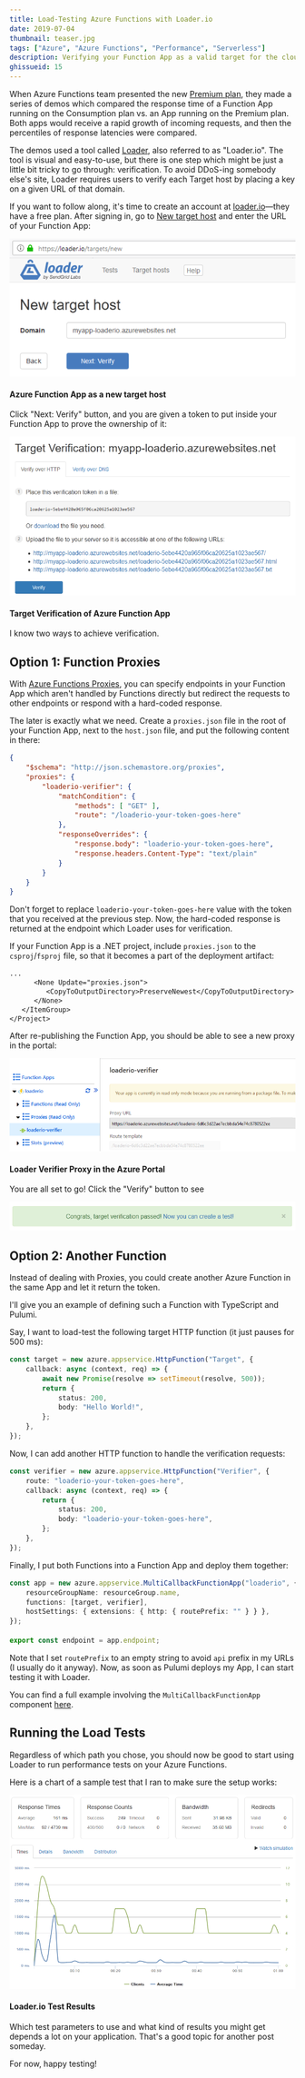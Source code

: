 ```yaml
---
title: Load-Testing Azure Functions with Loader.io
date: 2019-07-04
thumbnail: teaser.jpg
tags: ["Azure", "Azure Functions", "Performance", "Serverless"]
description: Verifying your Function App as a valid target for the cloud load testing.
ghissueid: 15
---
```


When Azure Functions team presented the new [Premium plan](https://docs.microsoft.com/en-us/azure/azure-functions/functions-premium-plan), they made a series of demos which compared the response time of a Function App running on the Consumption plan vs. an App running on the Premium plan. Both apps would receive a rapid growth of incoming requests, and then the percentiles of response latencies were compared.

The demos used a tool called [Loader](https://loader.io/), also referred to as "Loader.io". The tool is visual and easy-to-use, but there is one step which might be just a little bit tricky to go through: verification. To avoid DDoS-ing somebody else's site, Loader requires users to verify each Target host by placing a key on a given URL of that domain.

If you want to follow along, it's time to create an account at [loader.io](https://loader.io/)&mdash;they have a free plan. After signing in, go to [New target host](https://loader.io/targets/new) and enter the URL of your Function App:

![Azure Function App as a new target host](new-target-host.png)

<figcaption><h4>Azure Function App as a new target host</h4></figcaption>

Click "Next: Verify" button, and you are given a token to put inside your Function App to prove the ownership of it:

![Target Verification of Azure Function App](target-verification.png)

<figcaption><h4>Target Verification of Azure Function App</h4></figcaption>

I know two ways to achieve verification.

## Option 1: Function Proxies

With [Azure Functions Proxies](https://docs.microsoft.com/en-us/azure/azure-functions/functions-proxies), you can specify endpoints in your Function App which aren't handled by Functions directly but redirect the requests to other endpoints or respond with a hard-coded response.

The later is exactly what we need. Create a `proxies.json` file in the root of your Function App, next to the `host.json` file, and put the following content in there:

``` json
{
    "$schema": "http://json.schemastore.org/proxies",
    "proxies": {
        "loaderio-verifier": {
            "matchCondition": {
                "methods": [ "GET" ],
                "route": "/loaderio-your-token-goes-here"
            },
            "responseOverrides": {
                "response.body": "loaderio-your-token-goes-here",
                "response.headers.Content-Type": "text/plain"
            }
        }
    }
}
```

Don't forget to replace `loaderio-your-token-goes-here` value with the token that you received at the previous step. Now, the hard-coded response is returned at the endpoint which Loader uses for verification.

If your Function App is a .NET project, include `proxies.json` to the `csproj`/`fsproj` file, so that it becomes a part of the deployment artifact:

```
...
      <None Update="proxies.json">
         <CopyToOutputDirectory>PreserveNewest</CopyToOutputDirectory>
      </None>
   </ItemGroup>
</Project>
```

After re-publishing the Function App, you should be able to see a new proxy in the portal:

![Loader Verifier Proxy in the Azure Portal](loader-verifier-proxy.png)

<figcaption><h4>Loader Verifier Proxy in the Azure Portal</h4></figcaption>

You are all set to go! Click the "Verify" button to see

![Target Verification Completed of Azure Function App](target-verification-congrats.png)

## Option 2: Another Function

Instead of dealing with Proxies, you could create another Azure Function in the same App and let it return the token.

I'll give you an example of defining such a Function with TypeScript and Pulumi.

Say, I want to load-test the following target HTTP function (it just pauses for 500 ms):

``` ts
const target = new azure.appservice.HttpFunction("Target", {
    callback: async (context, req) => {
        await new Promise(resolve => setTimeout(resolve, 500));
        return {
            status: 200,
            body: "Hello World!",
        };
    },
});
```

Now, I can add another HTTP function to handle the verification requests:

``` ts
const verifier = new azure.appservice.HttpFunction("Verifier", {
    route: "loaderio-your-token-goes-here",
    callback: async (context, req) => {
        return {
            status: 200,
            body: "loaderio-your-token-goes-here",
        };
    },
});
```

Finally, I put both Functions into a Function App and deploy them together:

``` ts
const app = new azure.appservice.MultiCallbackFunctionApp("loaderio", {
    resourceGroupName: resourceGroup.name,
    functions: [target, verifier],
    hostSettings: { extensions: { http: { routePrefix: "" } } },
});

export const endpoint = app.endpoint;
```

Note that I set `routePrefix` to an empty string to avoid `api` prefix in my URLs (I usually do it anyway). Now, as soon as Pulumi deploys my App, I can start testing it with Loader.

You can find a full example involving the `MultiCallbackFunctionApp` component [here](https://github.com/pulumi/pulumi-azure/blob/master/examples/http-multi/index.ts).

## Running the Load Tests

Regardless of which path you chose, you should now be good to start using Loader to run performance tests on your Azure Functions.

Here is a chart of a sample test that I ran to make sure the setup works:

![Loader.io Test Results](loader-results.png)

<figcaption><h4>Loader.io Test Results</h4></figcaption>

Which test parameters to use and what kind of results you might get depends a lot on your application. That's a good topic for another post someday.

For now, happy testing!